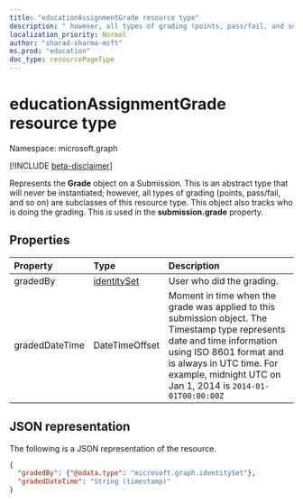 ```yaml
---
title: "educationAssignmentGrade resource type"
description: " however, all types of grading (points, pass/fail, and so on) are subclasses of this"
localization_priority: Normal
author: "sharad-sharma-msft"
ms.prod: "education"
doc_type: resourcePageType
---
```


# educationAssignmentGrade resource type

Namespace: microsoft.graph

[!INCLUDE [beta-disclaimer](../../includes/beta-disclaimer.md)]

Represents the **Grade** object on a Submission. This is an abstract type that will never be instantiated; however, all types of grading (points, pass/fail, and so on) are subclasses of this
resource type. This object also tracks who is doing the grading. This is used in the **submission.grade** property.


## Properties
| Property	   | Type	|Description|
|:---------------|:--------|:----------|
|gradedBy|[identitySet](identityset.md)| User who did the grading. |
|gradedDateTime|DateTimeOffset| Moment in time when the grade was applied to this submission object. The Timestamp type represents date and time information using ISO 8601 format and is always in UTC time. For example, midnight UTC on Jan 1, 2014 is `2014-01-01T00:00:00Z`|

## JSON representation

The following is a JSON representation of the resource.

<!-- {
  "blockType": "resource",
  "optionalProperties": [

  ],
  "@odata.type": "microsoft.graph.educationAssignmentGrade"
}-->

```json
{
  "gradedBy": {"@odata.type": "microsoft.graph.identitySet"},
  "gradedDateTime": "String (timestamp)"
}

```

<!-- uuid: 8fcb5dbc-d5aa-4681-8e31-b001d5168d79
2015-10-25 14:57:30 UTC -->
<!--
{
  "type": "#page.annotation",
  "description": "educationAssignmentGrade resource",
  "keywords": "",
  "section": "documentation",
  "tocPath": "",
  "suppressions": []
}
-->


